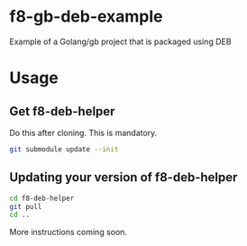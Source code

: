 # f8-gb-deb-example
Example of a Golang/gb project that is packaged using DEB

# Usage
## Get f8-deb-helper
Do this after cloning. This is mandatory.

```sh
git submodule update --init
```

## Updating your version of f8-deb-helper

```sh
cd f8-deb-helper
git pull
cd ..
```

More instructions coming soon.
